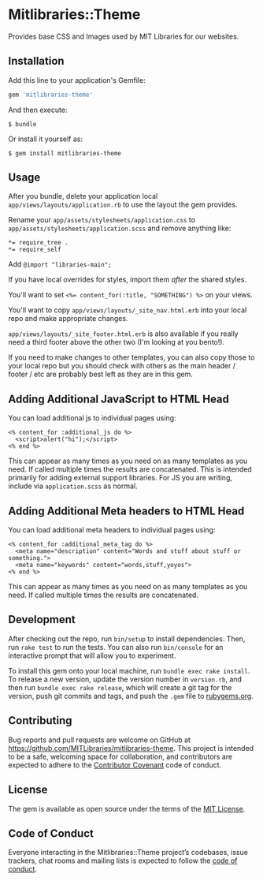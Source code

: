 # Mitlibraries::Theme

Provides base CSS and Images used by MIT Libraries for our websites.

## Installation

Add this line to your application's Gemfile:

```ruby
gem 'mitlibraries-theme'
```

And then execute:

    $ bundle

Or install it yourself as:

    $ gem install mitlibraries-theme

## Usage

After you bundle, delete your application local `app/views/layouts/application.rb` to use the layout the gem provides.

Rename your `app/assets/stylesheets/application.css` to `app/assets/stylesheets/application.scss` and remove anything like:
```
*= require_tree .
*= require_self
```
Add
`@import "libraries-main";`

If you have local overrides for styles, import them _after_ the shared styles.

You'll want to set `<%= content_for(:title, "SOMETHING") %>` on your views.

You'll want to copy `app/views/layouts/_site_nav.html.erb` into your local
repo and make appropriate changes.

`app/views/layouts/_site_footer.html.erb` is also available if you really need
a third footer above the other two (I'm looking at you bento!).

If you need to make changes to other templates, you can also copy those to your local repo but you should check with others as the main header / footer / etc are probably best left as they are in this gem.

## Adding Additional JavaScript to HTML Head

You can load additional js to individual pages using:

```
<% content_for :additional_js do %>
  <script>alert("hi");</script>
<% end %>
```

This can appear as many times as you need on as many templates as you need. If
called multiple times the results are concatenated. This is intended primarily
for adding external support libraries. For JS you are writing, include via
`application.scss` as normal.

## Adding Additional Meta headers to HTML Head

You can load additional meta headers to individual pages using:

```
<% content_for :additional_meta_tag do %>
  <meta name="description" content="Words and stuff about stuff or something.">
  <meta name="keywords" content="words,stuff,yoyos">
<% end %>
```

This can appear as many times as you need on as many templates as you need. If
called multiple times the results are concatenated.

## Development

After checking out the repo, run `bin/setup` to install dependencies. Then, run `rake test` to run the tests. You can also run `bin/console` for an interactive prompt that will allow you to experiment.

To install this gem onto your local machine, run `bundle exec rake install`. To release a new version, update the version number in `version.rb`, and then run `bundle exec rake release`, which will create a git tag for the version, push git commits and tags, and push the `.gem` file to [rubygems.org](https://rubygems.org).

## Contributing

Bug reports and pull requests are welcome on GitHub at https://github.com/MITLibraries/mitlibraries-theme. This project is intended to be a safe, welcoming space for collaboration, and contributors are expected to adhere to the [Contributor Covenant](http://contributor-covenant.org) code of conduct.

## License

The gem is available as open source under the terms of the [MIT License](https://opensource.org/licenses/MIT).

## Code of Conduct

Everyone interacting in the Mitlibraries::Theme project’s codebases, issue trackers, chat rooms and mailing lists is expected to follow the [code of conduct](https://github.com/MITLibraries/mitlibraries-theme/blob/master/CODE_OF_CONDUCT.md).
